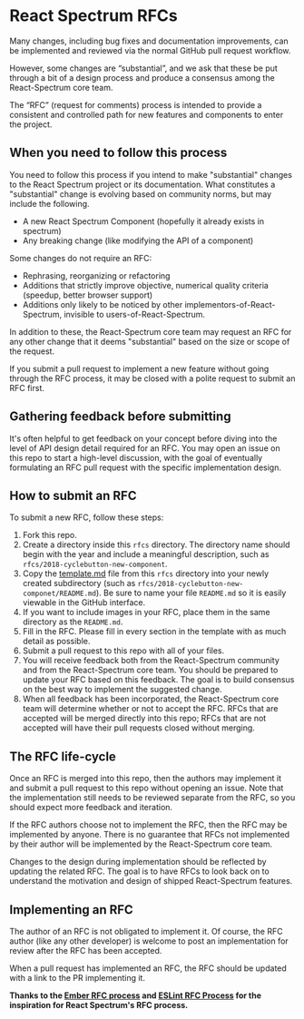 # React Spectrum RFCs

Many changes, including bug fixes and documentation improvements, can be implemented and reviewed via the normal GitHub pull request workflow.

However, some changes are “substantial”, and we ask that these be put through a bit of a design process and produce a consensus among the React-Spectrum core team.

The “RFC” (request for comments) process is intended to provide a consistent and controlled path for new features and components to enter the project.

## When you need to follow this process

You need to follow this process if you intend to make "substantial" changes to the React Spectrum project or its documentation. What constitutes a "substantial" change is evolving based on community norms, but may include the following.

* A new React Spectrum Component (hopefully it already exists in spectrum)
* Any breaking change (like modifying the API of a component)

Some changes do not require an RFC:

* Rephrasing, reorganizing or refactoring
* Additions that strictly improve objective, numerical quality criteria (speedup, better browser support)
* Additions only likely to be noticed by other implementors-of-React-Spectrum, invisible to users-of-React-Spectrum.

In addition to these, the React-Spectrum core team may request an RFC for any other change that it deems "substantial" based on the size or scope of the request.

If you submit a pull request to implement a new feature without going through the RFC process, it may be closed with a polite request to submit an RFC first.

## Gathering feedback before submitting

It's often helpful to get feedback on your concept before diving into the level of API design detail required for an RFC. You may open an issue on this repo to start a high-level discussion, with the goal of eventually formulating an RFC pull request with the specific implementation design.

## How to submit an RFC

To submit a new RFC, follow these steps:

1. Fork this repo.
2. Create a directory inside this `rfcs` directory. The directory name should begin with the year and include a meaningful description, such as `rfcs/2018-cyclebutton-new-component`.
3. Copy the [template.md](template.md) file from this `rfcs` directory into your newly created subdirectory (such as `rfcs/2018-cyclebutton-new-componet/README.md`). Be sure to name your file `README.md` so it is easily viewable in the GitHub interface.
4. If you want to include images in your RFC, place them in the same directory as the `README.md`.
5. Fill in the RFC. Please fill in every section in the template with as much detail as possible.
6. Submit a pull request to this repo with all of your files.
7. You will receive feedback both from the React-Spectrum community and from the React-Spectrum core team. You should be prepared to update your RFC based on this feedback. The goal is to build consensus on the best way to implement the suggested change.
8. When all feedback has been incorporated, the React-Spectrum core team will determine whether or not to accept the RFC.
RFCs that are accepted will be merged directly into this repo; RFCs that are not accepted will have their pull requests closed without merging.

## The RFC life-cycle

Once an RFC is merged into this repo, then the authors may implement it and submit a pull request to this repo without opening an issue. Note that the implementation still needs to be reviewed separate from the RFC, so you should expect more feedback and iteration.

If the RFC authors choose not to implement the RFC, then the RFC may be implemented by anyone. There is no guarantee that RFCs not implemented by their author will be implemented by the React-Spectrum core team.

Changes to the design during implementation should be reflected by updating the related RFC. The goal is to have RFCs to look back on to understand the motivation and design of shipped React-Spectrum features.

## Implementing an RFC

The author of an RFC is not obligated to implement it. Of course, the RFC author (like any other developer) is welcome to post an implementation for review after the RFC has been accepted.

When a pull request has implemented an RFC, the RFC should be updated with a link to the PR implementing it.

**Thanks to the [Ember RFC process](https://github.com/emberjs/rfcs) and [ESLint RFC Process](https://github.com/eslint/rfcs/) for the inspiration for React Spectrum's RFC process.**